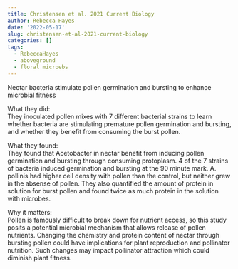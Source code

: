 ```yaml
---
title: Christensen et al. 2021 Current Biology
author: Rebecca Hayes
date: '2022-05-17'
slug: christensen-et-al-2021-current-biology
categories: []
tags:
  - RebeccaHayes
  - aboveground
  - floral microebs
---
```

Nectar bacteria stimulate pollen germination and bursting to enhance microbial fitness  


What they did:  
They inoculated pollen mixes with 7 different bacterial strains to learn whether bacteria are stimulating premature pollen germination and bursting, and whether they benefit from consuming the burst pollen. 


What they found:  
They found that Acetobacter in nectar benefit from inducing pollen germination and bursting through consuming protoplasm. 4 of the 7 strains of bacteria induced germination and bursting at the 90 minute mark. A. pollinis had higher cell density with pollen than the control, but neither grew in the absense of pollen. They also quantified the amount of protein in solution for burst pollen and found twice as much protein in the solution with microbes. 


Why it matters:  
Pollen is famously difficult to break down for nutrient access, so this study posits a potential microbial mechanism that allows release of pollen nutrients. Changing the chemistry and protein content of nectar through bursting pollen could have implications for plant reproduction and pollinator nutrition. Such changes may impact pollinator attraction which could diminish plant fitness. 

